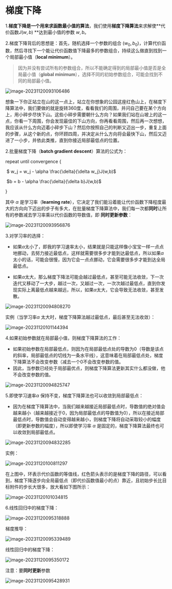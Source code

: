 # 梯度下降

1.**梯度下降是一个用来求函数最小值的算法**，我们使用**梯度下降算法**来求解使**代价函数$J(w,b)$ **达到最小值的参数 $w,b$。

2.梯度下降背后的思想是：首先，随机选择一个参数的组合 $(w_0,b_0)$，计算代价函数，然后寻找下一个能让代价函数值下降最多的参数组合，持续这么做直到找到一个局部最小值（**local minimum**）。

> 因为并没有尝试所有的参数组合，所以不能确定得到的局部最小值是否是全局最小值（**global minimum**），选择不同的初始参数组合，可能会找到不同的局部最小值。

![image-20231120093106486](C:\Users\chen\AppData\Roaming\Typora\typora-user-images\image-20231120093106486.png)

想象一下你正站立在山的这一点上，站立在你想象的公园这座红色山上，在梯度下降算法中，我们要做的就是旋转360度，看看我们的周围，并问自己要在某个方向上，用小碎步尽快下山。这些小碎步需要朝什么方向？如果我们站在山坡上的这一点，你看一下周围，你会发现最佳的下山方向，你再看看周围，然后再一次想想，我应该从什么方向迈着小碎步下山？然后你按照自己的判断又迈出一步，重复上面的步骤，从这个新的点，你环顾四周，并决定从什么方向将会最快下山，然后又迈进了一小步，并依此类推，直到你接近局部最低点的位置。



2.批量梯度下降（**batch gradient descent**）算法的公式为：

repeat until convergence {

​	$ w_j = w_j - \alpha \frac{\delta}{\delta w_j}J(w,b)$

​	$b = b - \alpha \frac{\delta}{\delta b}J(w,b)$

}

其中 $\alpha$ 是学习率（**learning rate**），它决定了我们能沿着能让代价函数下降程度最大的方向向下迈出的步子有多大，在批量梯度下降算法中，我们每一次都**同时**让所有的参数减去学习率乘以代价函数的导数值，即 **同时更新参数**：

![image-20231120093956876](C:\Users\chen\AppData\Roaming\Typora\typora-user-images\image-20231120093956876.png)



3.对学习率的选择：

- 如果$\alpha$太小了，即我的学习速率太小，结果就是只能这样像小宝宝一样一点点地挪动，去努力接近最低点，这样就需要很多步才能到达最低点，所以如果$\alpha$太小的话，可能会很慢，因为它会一点点挪动，它会需要很多步才能到达全局最低点。

- 如果$\alpha$太大，那么梯度下降法可能会越过最低点，甚至可能无法收敛，下一次迭代又移动了一大步，越过一次，又越过一次，一次次越过最低点，直到你发现实际上离最低点越来越远，所以，如果$\alpha$太大，它会导致无法收敛，甚至发散。

![image-20231120094808270](C:\Users\chen\AppData\Roaming\Typora\typora-user-images\image-20231120094808270.png)

实例（当学习率$\alpha$ 太大时，梯度下降算法越过最低点，最后甚至无法收敛）：

![image-20231120101144394](C:\Users\chen\AppData\Roaming\Typora\typora-user-images\image-20231120101144394.png)





4.如果初始参数就在局部最小值，则梯度下降算法的工作：

- 如果初始参数在局部最低点，则因为在局部最低点处的导数为0（导数是该点的斜率，局部最低点的切线为一条水平线），这意味着在局部最低点处，梯度下降算法不会改变参数（减去一个0不会改变参数的值。
- 因此，当参数已经处于局部最优点，则梯度下降算法更新其实什么都没做，他不会改变参数的值。

![image-20231120094825747](C:\Users\chen\AppData\Roaming\Typora\typora-user-images\image-20231120094825747.png)



5.即使学习速率$\alpha$ 保持不变，梯度下降算法也可以收敛到局部最低点：

- 因为在梯度下降算法中，当我们越来越接近局部最低点时，导数值的绝对值会越来越小（越来越接近于0，因为局部最低点的导数值为0），所以在接近局部最低点时，导数值会自动变得越来越小，则梯度下降将自动采取较小的幅度（即更新参数的幅度），所以即使学习率 $\alpha$ 是固定的，梯度下降算法最终也可以收敛到局部最低点。

![image-20231120094832285](C:\Users\chen\AppData\Roaming\Typora\typora-user-images\image-20231120094832285.png)

实例：

![image-20231120100811297](C:\Users\chen\AppData\Roaming\Typora\typora-user-images\image-20231120100811297.png)

在上图中，环表示代价函数的等值线，红色箭头表示的是梯度下降的路径，可以看到，梯度下降逐步向全局最低点（即代价函数值最小的点）靠近，且初始步长比目标附件的步长大很多，放大看如下图所示：

![image-20231120101034815](C:\Users\chen\AppData\Roaming\Typora\typora-user-images\image-20231120101034815.png)





6.线性回归中的梯度下降：

![image-20231120095318888](C:\Users\chen\AppData\Roaming\Typora\typora-user-images\image-20231120095318888.png)



梯度推导：

![image-20231120095339489](C:\Users\chen\AppData\Roaming\Typora\typora-user-images\image-20231120095339489.png)



线性回归中的梯度下降：

![image-20231120095350172](C:\Users\chen\AppData\Roaming\Typora\typora-user-images\image-20231120095350172.png)

注意：要**同时更新**参数



![image-20231120095428931](C:\Users\chen\AppData\Roaming\Typora\typora-user-images\image-20231120095428931.png)


